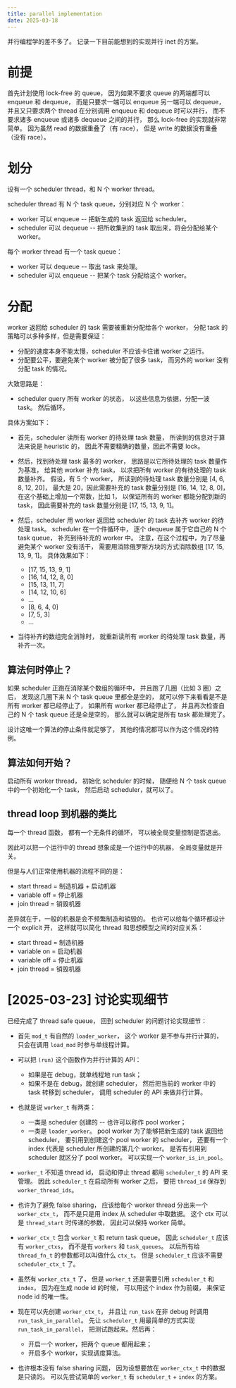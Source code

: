```yaml
---
title: parallel implementation
date: 2025-03-18
---
```


并行编程学的差不多了。
记录一下目前能想到的实现并行 inet 的方案。

# 前提

首先计划使用 lock-free 的 queue，
因为如果不要求 queue 的两端都可以 enqueue 和 dequeue，
而是只要求一端可以 enqueue 另一端可以 dequeue，
并且又只要求两个 thread 在分别调用 enqueue 和 dequeue 时可以并行，
而不要求诸多 enqueue 或诸多 dequeue 之间的并行，
那么 lock-free 的实现就非常简单。
因为虽然 read 的数据重叠了（有 race），
但是 write 的数据没有重叠（没有 race）。

# 划分

设有一个 scheduler thread，和 N 个 worker thread。

scheduler thread 有 N 个 task queue，分别对应 N 个 worker：

- worker 可以 enqueue -- 把新生成的 task 返回给 scheduler。
- scheduler 可以 dequeue -- 把所收集到的 task 取出来，将会分配给某个 worker。

每个 worker thread 有一个 task queue：

- worker 可以 dequeue -- 取出 task 来处理。
- scheduler 可以 enqueue -- 把某个 task 分配给这个 worker。

# 分配

worker 返回给 scheduler 的 task 需要被重新分配给各个 worker，
分配 task 的策略可以多种多样，但是需要保证：

- 分配的速度本身不能太慢，scheduler 不应该卡住诸 worker 之运行。
- 分配要公平，要避免某个 worker 被分配了很多 task，
  而另外的 worker 没有分配 task 的情况。

大致思路是：

- scheduler query 所有 worker 的状态，
  以这些信息为依据，分配一波 task。
  然后循环。

具体方案如下：

- 首先，scheduler 读所有 worker 的待处理 task 数量，
  所读到的信息对于算法来说是 heuristic 的，
  因此不需要精确的数量，因此不需要 lock。

- 然后，找到待处理 task 最多的 worker，
  思路是以它所待处理的 task 数量作为基准，
  给其他 worker 补充 task，
  以求把所有 worker 的有待处理的 task 数量补齐。
  假设，有 5 个 worker，
  所读到的待处理 task 数量分别是 [4, 6, 8, 12, 20]，
  最大是 20，因此需要补充的 task 数量分别是 [16, 14, 12, 8, 0]，
  在这个基础上增加一个常数，比如 1，
  以保证所有的 worker 都能分配到新的 task，
  因此需要补充的 task 数量分别是 [17, 15, 13, 9, 1]。

- 然后，scheduler 用 worker 返回给 scheduler 的 task
  去补齐 worker 的待处理 task。
  scheduler 在一个件循环中，
  逐个 dequeue 属于它自己的 N 个 task queue，
  补充到待补充的 worker 中。
  注意，在这个过程中，为了尽量避免某个 worker 没有活干，
  需要用消除俄罗斯方块的方式消除数组 [17, 15, 13, 9, 1]。
  具体效果如下：
  - [17, 15, 13, 9, 1]
  - [16, 14, 12, 8, 0]
  - [15, 13, 11, 7]
  - [14, 12, 10, 6]
  - ...
  - [8, 6, 4, 0]
  - [7, 5, 3]
  - ...

- 当待补齐的数组完全消除时，
  就重新读所有 worker 的待处理 task 数量，再补齐一次。

## 算法何时停止？

如果 scheduler 正跑在消除某个数组的循环中，
并且跑了几圈（比如 3 圈）之后，
发现这几圈下来 N 个 task queue 里都全是空的，
就可以停下来看看是不是所有 worker 都已经停止了，
如果所有 worker 都已经停止了，
并且再次检查自己的 N 个 task queue 还是全是空的，
那么就可以确定是所有 task 都处理完了。

设计这唯一个算法的停止条件就足够了，
其他的情况都可以作为这个情况的特例。

## 算法如何开始？

启动所有 worker thread，
初始化 scheduler 的时候，
随便给 N 个 task queue 中的一个初始化一个 task，
然后启动 scheduler，就可以了。

## thread loop 到机器的类比

每一个 thread 函数，
都有一个无条件的循环，
可以被全局变量控制是否退出。

因此可以把一个运行中的 thread
想象成是一个运行中的机器，
全局变量就是开关。

但是与人们正常使用机器的流程不同的是：

- start thread = 制造机器 + 启动机器
- variable off = 停止机器
- join thread = 销毁机器

差异就在于，一般的机器是会不频繁制造和销毁的。
也许可以给每个循环都设计一个 explicit 开，
这样就可以简化 thread 和思想模型之间的对应关系：

- start thread = 制造机器
- variable on = 启动机器
- variable off = 停止机器
- join thread = 销毁机器

# [2025-03-23] 讨论实现细节

已经完成了 thread safe queue，
回到 scheduler 的问题讨论实现细节：

- 首先 `mod_t` 有自然的 `loader_worker`，
  这个 worker 是不参与并行计算的，
  只会在调用 `load_mod` 时参与单线程计算。

- 可以把 `(run)` 这个函数作为并行计算的 API：
  - 如果是在 debug，就单线程地 run task；
  - 如果不是在 debug，就创建 scheduler，
    然后把当前的 worker 中的 task 转移到 scheduler，
    调用 scheduler 的 API 来做并行计算。

- 也就是说 `worker_t` 有两类：
  - 一类是 scheduler 创建的 -- 也许可以称作 pool worker；
  - 一类是 `loader_worker`。
  pool worker 为了能够把新生成的 task 返回给 scheduler，
  要引用到创建这个 pool worker 的 scheduler，
  还要有一个 index 代表是 scheduler 所创建的第几个 worker。
  是否有引用到 scheduler 就区分了 pool worker。
  可以实现一个 `worker_is_in_pool`。

- `worker_t` 不知道 thread id，
  启动和停止 thread 都用 `scheduler_t` 的 API 来管理。
  因此 `scheduler_t` 在启动所有 worker 之后，
  要把 `thread_id` 保存到 `worker_thread_ids`。

- 也许为了避免 false sharing，
  应该给每个 worker thread 分出来一个 `worker_ctx_t`，
  而不是只是用 index 从 scheduler 中取数据。
  这个 ctx 可以是 `thread_start` 时传递的参数，
  因此可以保持 worker 简单。

- `worker_ctx_t` 包含 `worker_t` 和 return task queue。
  因此 `scheduler_t` 应该有 `worker_ctxs`，
  而不是有 `workers` 和 `task_queues`。
  以后所有给 `thread_fn_t` 的参数都可以叫做什么 `ctx_t`。
  但是 `scheduler_t` 应该不需要 `scheduler_ctx_t` 了。

- 虽然有 `worker_ctx_t` 了，
  但是 `worker_t` 还是需要引用 `scheduler_t` 和 `index`，
  因为在生成 node id 的时候，
  可以用这个 index 作为前缀，
  来保证 node id 的唯一性。

- 现在可以先创建 `worker_ctx_t`，
  并且让 `run_task` 在非 debug 时调用 `run_task_in_parallel`。
  先让 `scheduler_t` 用最简单的方式实现 `run_task_in_parallel`，
  把测试跑起来。然后再：
  - 开启一个 worker，把两个 queue 都用起来；
  - 开启多个 worker，实现调度算法。

- 也许根本没有 false sharing 问题，
  因为设想要放在 `worker_ctx_t` 中的数据是只读的。
  可以先尝试简单的 `worker_t` 有 `scheduler_t` + `index` 的方案。
